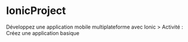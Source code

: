 # IonicProject

Développez une application mobile multiplateforme avec Ionic > Activité : Créez une application basique
